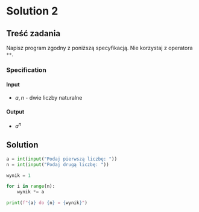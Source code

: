 # Solution 2

## Treść zadania

Napisz program zgodny z poniższą specyfikacją. Nie korzystaj z operatora `**`.

### Specification

#### Input

* $a, n$ - dwie liczby naturalne

#### Output

* $a^n$ 

## Solution

```python
a = int(input("Podaj pierwszą liczbę: "))
n = int(input("Podaj drugą liczbę: "))

wynik = 1

for i in range(n):
    wynik *= a

print(f"{a} do {n} = {wynik}")
```
